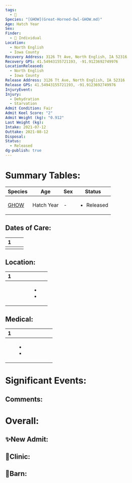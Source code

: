 ```yaml
---
tags:
  - 🦅
Species: "[GHOW](Great-Horned-Owl-GHOW.md)"
Age: Hatch Year
Sex: 
Finder:
  - 🧑 Individual
Location:
  - North English
  - Iowa County
Recovery Address: 3126 Tt Ave, North English, IA 52316
Recovery GPS: 41.54943155721193, -91.9123692749976
LocationReleased:
  - North English
  - Iowa County
Release Address: 3126 Tt Ave, North English, IA 52316
Release GPS: 41.54943155721193, -91.9123692749976
InjuryEvent: 
Injury:
  - Dehydration
  - Starvation
Admit Condition: Fair
Admit Keel Score: "2"
Admit Weight (kg): "0.912"
Last Weight (kg): 
Intake: 2021-07-12
Outtake: 2021-08-12
Disposal: 
Status:
  - Released
dg-publish: true
---
```


# Summary Tables:

| Species                                               | Age        | Sex | Status                     |
| ----------------------------------------------------- | ---------- | --- | -------------------------- |
| [GHOW](./Species/Great-Horned-Owl-GHOW.md) | Hatch Year | \-  | <ul><li>Released</li></ul> |


## Dates of Care:

<div><table class="dataview table-view-table"><thead class="table-view-thead"><tr class="table-view-tr-header"><th class="table-view-th"><span></span><span class="dataview small-text">1</span></th><th class="table-view-th"><span></span></th><th class="table-view-th"><span></span></th></tr></thead><tbody class="table-view-tbody"><tr><td><span></span></td><td><span></span></td><td><span></span></td></tr></tbody></table></div>

## Location:
<div><table class="dataview table-view-table"><thead class="table-view-thead"><tr class="table-view-tr-header"><th class="table-view-th"><span></span><span class="dataview small-text">1</span></th><th class="table-view-th"><span></span></th><th class="table-view-th"><span></span></th><th class="table-view-th"><span></span></th><th class="table-view-th"><span></span></th><th class="table-view-th"><span></span></th></tr></thead><tbody class="table-view-tbody"><tr><td><span></span></td><td><span></span></td><td><span></span></td><td><span></span></td><td><ul class="dataview dataview-ul dataview-result-list-ul"><li class="dataview-result-list-li"><span></span></li><li class="dataview-result-list-li"><span></span></li></ul></td><td><span></span></td></tr></tbody></table></div>

## Medical:

<div><table class="dataview table-view-table"><thead class="table-view-thead"><tr class="table-view-tr-header"><th class="table-view-th"><span></span><span class="dataview small-text">1</span></th><th class="table-view-th"><span></span></th><th class="table-view-th"><span></span></th><th class="table-view-th"><span></span></th><th class="table-view-th"><span></span></th><th class="table-view-th"><span></span></th><th class="table-view-th"><span></span></th></tr></thead><tbody class="table-view-tbody"><tr><td><span></span></td><td><ul class="dataview dataview-ul dataview-result-list-ul"><li class="dataview-result-list-li"><span></span></li><li class="dataview-result-list-li"><span></span></li></ul></td><td><span></span></td><td><span></span></td><td><span></span></td><td><span></span></td><td><span></span></td></tr></tbody></table></div>

# Significant Events:


## Comments:


# Overall:

## ✨New Admit:



## 🏥Clinic:



## 🏡Barn:


